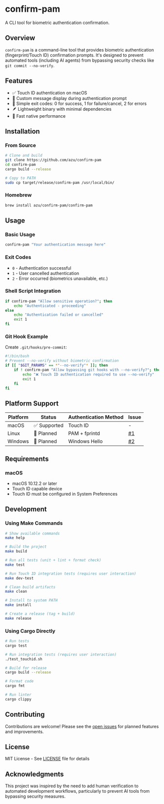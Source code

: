 # confirm-pam

A CLI tool for biometric authentication confirmation.

## Overview

`confirm-pam` is a command-line tool that provides biometric authentication (fingerprint/Touch ID) confirmation prompts. It's designed to prevent automated tools (including AI agents) from bypassing security checks like `git commit --no-verify`.

## Features

- ✅ Touch ID authentication on macOS
- 🔐 Custom message display during authentication prompt
- 🚦 Simple exit codes: 0 for success, 1 for failure/cancel, 2 for errors
- 🪶 Lightweight binary with minimal dependencies
- 🚀 Fast native performance

## Installation

### From Source

```bash
# Clone and build
git clone https://github.com/azu/confirm-pam
cd confirm-pam
cargo build --release

# Copy to PATH
sudo cp target/release/confirm-pam /usr/local/bin/
```

### Homebrew

```bash
brew install azu/confirm-pam/confirm-pam
```

## Usage

### Basic Usage

```bash
confirm-pam "Your authentication message here"
```

### Exit Codes

- `0` - Authentication successful
- `1` - User cancelled authentication
- `2` - Error occurred (biometrics unavailable, etc.)

### Shell Script Integration

```bash
if confirm-pam "Allow sensitive operation?"; then
    echo "Authenticated - proceeding"
else
    echo "Authentication failed or cancelled"
    exit 1
fi
```

### Git Hook Example

Create `.git/hooks/pre-commit`:

```bash
#!/bin/bash
# Prevent --no-verify without biometric confirmation
if [[ "$GIT_PARAMS" == *"--no-verify"* ]]; then
    if ! confirm-pam "Allow bypassing git hooks with --no-verify?"; then
        echo "❌ Touch ID authentication required to use --no-verify"
        exit 1
    fi
fi
```

## Platform Support

| Platform | Status | Authentication Method | Issue |
|----------|--------|---------------------|-------|
| macOS    | ✅ Supported | Touch ID | - |
| Linux    | 🚧 Planned | PAM + fprintd | [#1](https://github.com/azu/confirm-pam/issues/1) |
| Windows  | 🚧 Planned | Windows Hello | [#2](https://github.com/azu/confirm-pam/issues/2) |

## Requirements

### macOS
- macOS 10.12.2 or later
- Touch ID capable device
- Touch ID must be configured in System Preferences

## Development

### Using Make Commands

```bash
# Show available commands
make help

# Build the project
make build

# Run all tests (unit + lint + format check)
make test

# Run Touch ID integration tests (requires user interaction)
make dev-test

# Clean build artifacts
make clean

# Install to system PATH
make install

# Create a release (tag + build)
make release
```

### Using Cargo Directly

```bash
# Run tests
cargo test

# Run integration tests (requires user interaction)
./test_touchid.sh

# Build for release
cargo build --release

# Format code
cargo fmt

# Run linter
cargo clippy
```

## Contributing

Contributions are welcome! Please see the [open issues](https://github.com/azu/confirm-pam/issues) for planned features and improvements.

## License

MIT License - See [LICENSE](LICENSE) file for details

## Acknowledgments

This project was inspired by the need to add human verification to automated development workflows, particularly to prevent AI tools from bypassing security measures.